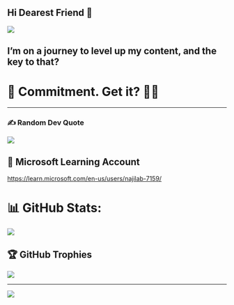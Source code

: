 ## Hi Dearest Friend 👋

<!--
**NajilaB/NajilaB** is a ✨ _special_ ✨ repository because its `README.md` (this file) appears on your GitHub profile.

Here are some ideas to get you started:

- 🔭 I’m currently working on ...
- 🌱 I’m currently learning ...
- 👯 I’m looking to collaborate on ...
- 🤔 I’m looking for help with ...
- 💬 Ask me about ...
- 📫 How to reach me: ...
- 😄 Pronouns: ...
- ⚡ Fun fact: ...
-->
![](https://github-readme-streak-stats.herokuapp.com/?user=NajilaB&theme=dark&hide_border=false)<br/>


## I’m on a journey to level up my content, and the key to that? 
# 🧐 Commitment. Get it? 🖖🥱
--------------------------------------------------------------------------------------------
 
### ✍️ Random Dev Quote
![](https://quotes-github-readme.vercel.app/api?type=horizontal&theme=radical)

## 📔 Microsoft Learning Account
 https://learn.microsoft.com/en-us/users/najilab-7159/

# 📊 GitHub Stats:
![](https://github-readme-stats.vercel.app/api?username=NajilaB&theme=dark&hide_border=false&include_all_commits=false&count_private=false)<br/>





## 🏆 GitHub Trophies
![](https://github-profile-trophy.vercel.app/?username=NajilaB&theme=radical&no-frame=false&no-bg=true&margin-w=4)



---
[![](https://visitcount.itsvg.in/api?id=NajilaB&icon=0&color=0)](https://visitcount.itsvg.in)
